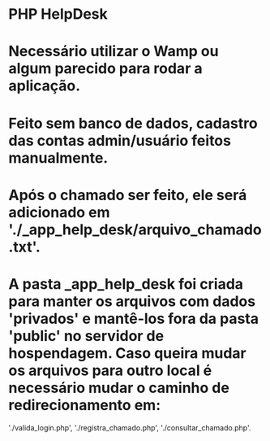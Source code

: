 # PHP HelpDesk

# Necessário utilizar o Wamp ou algum parecido para rodar a aplicação.

# Feito sem banco de dados, cadastro das contas admin/usuário feitos manualmente.

# Após o chamado ser feito, ele será adicionado em './_app_help_desk/arquivo_chamado.txt'.

# A pasta _app_help_desk foi criada para manter os arquivos com dados 'privados' e mantê-los fora da pasta 'public' no servidor de hospendagem. Caso queira mudar os arquivos para outro local é necessário mudar o caminho de redirecionamento em: 

'./valida_login.php',
'./registra_chamado.php',
'./consultar_chamado.php'.




